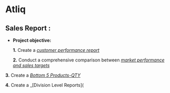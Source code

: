 # Atliq
## Sales Report :


- **Project objective:** 

    **1.** Create a _[customer performance report](https://github.com/Zeeshu3126/Atliq/blob/main/Customer%20Performance%20Report.pdf)_

   **2.** Conduct a comprehensive comparison between _[market performance and sales targets](https://github.com/Zeeshu3126/Atliq/blob/main/Market%20Performance%20vs%20Target.pdf)_

**3.** Create a _[Bottom 5 Products-QTY](https://github.com/Zeeshu3126/Atliq/blob/main/Bottom%205%20Products%20-%20QTY.pdf)_

 **4.** Create a _[Division Level Reports](
